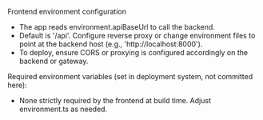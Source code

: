 Frontend environment configuration

- The app reads environment.apiBaseUrl to call the backend.
- Default is '/api'. Configure reverse proxy or change environment files to point at the backend host (e.g., 'http://localhost:8000').
- To deploy, ensure CORS or proxying is configured accordingly on the backend or gateway.

Required environment variables (set in deployment system, not committed here):
- None strictly required by the frontend at build time. Adjust environment.ts as needed.
